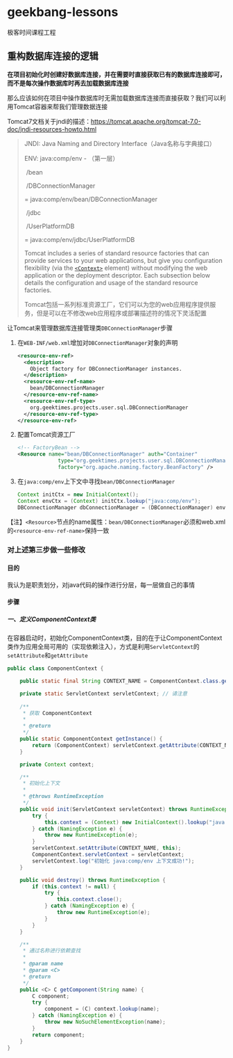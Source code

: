 # geekbang-lessons
极客时间课程工程

## 重构数据库连接的逻辑

**在项目初始化时创建好数据库连接，并在需要时直接获取已有的数据库连接即可，而不是每次操作数据库时再去加载数据库连接**

那么应该如何在项目中操作数据库时无需加载数据库连接而直接获取？我们可以利用Tomcat容器来帮我们管理数据连接

Tomcat7文档关于jndi的描述：https://tomcat.apache.org/tomcat-7.0-doc/jndi-resources-howto.html

> JNDI: Java Naming and Directory Interface（Java名称与字典接口）
>
> ENV: java:comp/env - （第一层）
>
> ​								   /bean
>
> ​											 /DBConnectionManager
>
> = java:comp/env/bean/DBConnectionManager
>
> ​								  /jdbc
>
> ​											/UserPlatformDB
>
> = java:comp/env/jdbc/UserPlatformDB
>
> Tomcat includes a series of standard resource factories that can provide services to your web applications, but give you configuration flexibility (via the [`<Context>`](https://tomcat.apache.org/tomcat-7.0-doc/config/context.html) element) without modifying the web application or the deployment descriptor. Each subsection below details the configuration and usage of the standard resource factories.
>
> Tomcat包括一系列标准资源工厂，它们可以为您的web应用程序提供服务，但是可以在不修改web应用程序或部署描述符的情况下灵活配置

让Tomcat来管理数据库连接管理类`DBConnectionManager`步骤

1. 在`WEB-INF/web.xml`增加对`DBConnectionManager`对象的声明

   ```xml
   <resource-env-ref>
     <description>
       Object factory for DBConnectionManager instances.
     </description>
     <resource-env-ref-name>
       bean/DBConnectionManager
     </resource-env-ref-name>
     <resource-env-ref-type>
       org.geektimes.projects.user.sql.DBConnectionManager
     </resource-env-ref-type>
   </resource-env-ref>
   ```

2. 配置Tomcat资源工厂

   ```xml
   <!-- FactoryBean -->
   <Resource name="bean/DBConnectionManager" auth="Container"
   			  	type="org.geektimes.projects.user.sql.DBConnectionManager"
   			  	factory="org.apache.naming.factory.BeanFactory" />
   ```

3. 在`java:comp/env`上下文中寻找`bean/DBConnectionManager`

   ```java
   Context initCtx = new InitialContext();
   Context envCtx = (Context) initCtx.lookup("java:comp/env");
   DBConnectionManager dbConnectionManager = (DBConnectionManager) envCtx.lookup("bean/DBConnectionManager");
   ```

【注】`<Resource>`节点的name属性：`bean/DBConnectionManager`必须和web.xml的`<resource-env-ref-name>`保持一致

### 对上述第三步做一些修改

#### 目的

我认为是职责划分，对java代码的操作进行分层，每一层做自己的事情

#### 步骤

##### 一、定义ComponentContext类

在容器启动时，初始化ComponentContext类，目的在于让ComponentContext类作为应用全局可用的（实现依赖注入），方式是利用`ServletContext`的`setAttribute`和`getAttribute`

```java
public class ComponentContext {

    public static final String CONTEXT_NAME = ComponentContext.class.getName();

    private static ServletContext servletContext; // 请注意
  
    /**
     * 获取 ComponentContext
     *
     * @return
     */
    public static ComponentContext getInstance() {
        return (ComponentContext) servletContext.getAttribute(CONTEXT_NAME);
    }

    private Context context;

    /**
     * 初始化上下文
     *
     * @throws RuntimeException
     */
    public void init(ServletContext servletContext) throws RuntimeException {
        try {
            this.context = (Context) new InitialContext().lookup("java:comp/env");
        } catch (NamingException e) {
            throw new RuntimeException(e);
        }
        servletContext.setAttribute(CONTEXT_NAME, this);
        ComponentContext.servletContext = servletContext;
        servletContext.log("初始化 java:comp/env 上下文成功!");
    }

    public void destroy() throws RuntimeException {
        if (this.context != null) {
            try {
                this.context.close();
            } catch (NamingException e) {
                throw new RuntimeException(e);
            }
        }
    }

    /**
     * 通过名称进行依赖查找
     *
     * @param name
     * @param <C>
     * @return
     */
    public <C> C getComponent(String name) {
        C component;
        try {
            component = (C) context.lookup(name);
        } catch (NamingException e) {
            throw new NoSuchElementException(name);
        }
        return component;
    }
}
```

